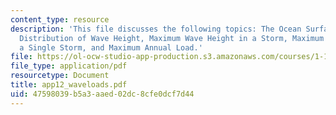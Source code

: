 ```yaml
---
content_type: resource
description: 'This file discusses the following topics: The Ocean Surface and the
  Distribution of Wave Height, Maximum Wave Height in a Storm, Maximum Wave Load During
  a Single Storm, and Maximum Annual Load.'
file: https://ol-ocw-studio-app-production.s3.amazonaws.com/courses/1-151-probability-and-statistics-in-engineering-spring-2005/47598039b5a3aaed02dc8cfe0dcf7d44_app12_waveloads.pdf
file_type: application/pdf
resourcetype: Document
title: app12_waveloads.pdf
uid: 47598039-b5a3-aaed-02dc-8cfe0dcf7d44
---
```

